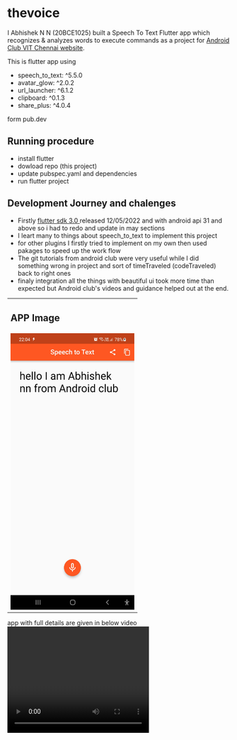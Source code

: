 # thevoice

I Abhishek N N (20BCE1025) built a Speech To Text Flutter app which recognizes & analyzes words to execute commands as a project for <a href="https://androidclubvit.com/">Android Club VIT Chennai website</a>.

This is flutter app 
using 
-  speech_to_text: ^5.5.0
-  avatar_glow: ^2.0.2
-  url_launcher: ^6.1.2
-  clipboard: ^0.1.3
-  share_plus: ^4.0.4

form pub.dev

## Running procedure
- install flutter
- dowload repo (this project)
- update pubspec.yaml and dependencies
- run flutter project

## Development Journey and chalenges
- Firstly <a href="https://docs.flutter.dev/development/tools/sdk/releases">flutter sdk 3.0 </a> released 12/05/2022 and with android api 31 and above so i had to redo and update in may sections
- I leart many to things about speech_to_text to implement this project
- for other plugins I firstly tried to implement on my own then used pakages to speed up the work flow 
- The git tutorials from android club were very useful while I did something wrong in project and sort of timeTraveled (codeTraveled) back to right ones
- finaly integration all the things with beautiful ui took more time than expected but Android club's videos and guidance helped out at the end.
<table>
    <tr>
        <td> <h2>APP Image</h2></td>
    </tr>
    <tr>
        <td><img src="images\1.jpg" width="280" /></td>
    </tr>
</table>

app with full details are given in below video
<video width="320" height="240" controls>
  <source src="video\1.mp4" type="video/mp4">
</video>